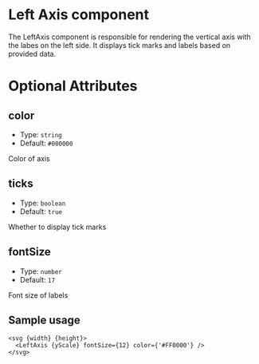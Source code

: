# Left Axis component

The LeftAxis component is responsible for rendering the vertical axis with the labes on the left side.
It displays tick marks and labels based on provided data.

# Optional Attributes

## color

- Type: `string`
- Default: `#000000`

Color of axis

## ticks

- Type: `boolean`
- Default: `true`

Whether to display tick marks

## fontSize

- Type: `number`
- Default: `17`

Font size of labels

## Sample usage

```svelte
<svg {width} {height}>
  <LeftAxis {yScale} fontSize={12} color={'#FF0000'} />
</svg>
```
